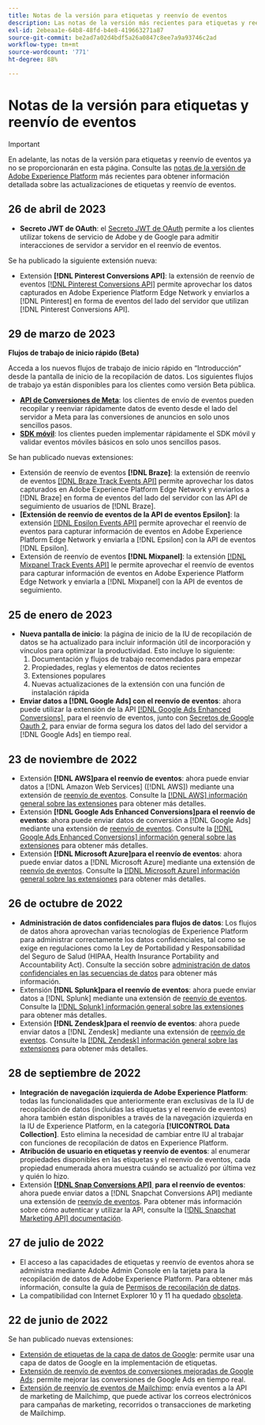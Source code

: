 ```yaml
---
title: Notas de la versión para etiquetas y reenvío de eventos
description: Las notas de la versión más recientes para etiquetas y reenvío de eventos de Adobe Experience Platform.
exl-id: 2ebeaa1e-64b8-48fd-b4e8-419663271a87
source-git-commit: be2ad7a02d4bdf5a26a0847c8ee7a9a93746c2ad
workflow-type: tm+mt
source-wordcount: '771'
ht-degree: 88%

---
```


# Notas de la versión para etiquetas y reenvío de eventos

>[!IMPORTANT]
>
>En adelante, las notas de la versión para etiquetas y reenvío de eventos ya no se proporcionarán en esta página. Consulte las [notas de la versión de Adobe Experience Platform](https://experienceleague.adobe.com/es/docs/experience-platform/release-notes/latest#data-collection) más recientes para obtener información detallada sobre las actualizaciones de etiquetas y reenvío de eventos.

## 26 de abril de 2023

* **Secreto JWT de OAuth**: el [Secreto JWT de OAuth](https://experienceleague.adobe.com/es/docs/experience-platform/tags/event-forwarding/secrets) permite a los clientes utilizar tokens de servicio de Adobe y de Google para admitir interacciones de servidor a servidor en el reenvío de eventos.

Se ha publicado la siguiente extensión nueva:

* Extensión **[!DNL Pinterest Conversions API]**: la extensión de reenvío de eventos [[!DNL Pinterest Conversions API]](https://experienceleague.adobe.com/docs/experience-platform/tags/extensions/server/pinterest/overview.html?lang=es) permite aprovechar los datos capturados en Adobe Experience Platform Edge Network y enviarlos a [!DNL Pinterest] en forma de eventos del lado del servidor que utilizan [!DNL Pinterest Conversions API].

## 29 de marzo de 2023

**Flujos de trabajo de inicio rápido (Beta)**

Acceda a los nuevos flujos de trabajo de inicio rápido en “Introducción” desde la pantalla de inicio de la recopilación de datos. Los siguientes flujos de trabajo ya están disponibles para los clientes como versión Beta pública.

* **[API de Conversiones de Meta](https://experienceleague.adobe.com/es/docs/experience-platform/tags/extensions/server/meta/overview#quick-start)**: los clientes de envío de eventos pueden recopilar y reenviar rápidamente datos de evento desde el lado del servidor a Meta para las conversiones de anuncios en solo unos sencillos pasos.
* **[SDK móvil](https://developer.adobe.com/client-sdks/documentation/)**: los clientes pueden implementar rápidamente el SDK móvil y validar eventos móviles básicos en solo unos sencillos pasos.

Se han publicado nuevas extensiones:

* Extensión de reenvío de eventos **[!DNL Braze]**: la extensión de reenvío de eventos [[!DNL Braze Track Events API]](https://experienceleague.adobe.com/docs/experience-platform/tags/extensions/server/braze/overview.html?lang=es) permite aprovechar los datos capturados en Adobe Experience Platform Edge Network y enviarlos a [!DNL Braze] en forma de eventos del lado del servidor con las API de seguimiento de usuarios de [!DNL Braze].
* **[Extensión de reenvío de eventos de la API de eventos Epsilon]**: la extensión [[!DNL Epsilon Events API]](https://experienceleague.adobe.com/docs/experience-platform/tags/extensions/server/braze/overview.html?lang=es) permite aprovechar el reenvío de eventos para capturar información de eventos en Adobe Experience Platform Edge Network y enviarla a [!DNL Epsilon] con la API de eventos [!DNL Epsilon].
* Extensión de reenvío de eventos **[!DNL Mixpanel]**: la extensión [[!DNL Mixpanel Track Events API]](https://experienceleague.adobe.com/docs/experience-platform/tags/extensions/server/braze/overview.html?lang=es) le permite aprovechar el reenvío de eventos para capturar información de eventos en Adobe Experience Platform Edge Network y enviarla a [!DNL Mixpanel] con la API de eventos de seguimiento.

## 25 de enero de 2023

* **Nueva pantalla de inicio**: la página de inicio de la IU de recopilación de datos se ha actualizado para incluir información útil de incorporación y vínculos para optimizar la productividad. Esto incluye lo siguiente:
   1. Documentación y flujos de trabajo recomendados para empezar
   1. Propiedades, reglas y elementos de datos recientes
   1. Extensiones populares
   1. Nuevas actualizaciones de la extensión con una función de instalación rápida
* **Enviar datos a [!DNL Google Ads] con el reenvío de eventos**: ahora puede utilizar la extensión de la API [[!DNL Google Ads Enhanced Conversions] &#x200B;](../extensions/server/google-ads-enhanced-conversions/overview.md) para el reenvío de eventos, junto con [Secretos de Google Oauth 2](../ui/event-forwarding/secrets.md#google-oauth2), para enviar de forma segura los datos del lado del servidor a [!DNL Google Ads] en tiempo real.

## 23 de noviembre de 2022

* Extensión **[!DNL AWS]para el reenvío de eventos**: ahora puede enviar datos a [!DNL Amazon Web Services] ([!DNL AWS]) mediante una extensión de [reenvío de eventos](../../tags/ui/event-forwarding/overview.md). Consulte la [[!DNL AWS] información general sobre las extensiones](../../tags/extensions/server/aws/overview.md) para obtener más detalles.
* Extensión **[!DNL Google Ads Enhanced Conversions]para el reenvío de eventos**: ahora puede enviar datos de conversión a [!DNL Google Ads] mediante una extensión de [reenvío de eventos](../../tags/ui/event-forwarding/overview.md). Consulte la [[!DNL Google Ads Enhanced Conversions] información general sobre las extensiones](../../tags/extensions/server/google-ads-enhanced-conversions/overview.md) para obtener más detalles.
* Extensión **[!DNL Microsoft Azure]para el reenvío de eventos**: ahora puede enviar datos a [!DNL Microsoft Azure] mediante una extensión de [reenvío de eventos](../../tags/ui/event-forwarding/overview.md). Consulte la [[!DNL Microsoft Azure] información general sobre las extensiones](../../tags/extensions/server/azure/overview.md) para obtener más detalles.

## 26 de octubre de 2022

* **Administración de datos confidenciales para flujos de datos**: Los flujos de datos ahora aprovechan varias tecnologías de Experience Platform para administrar correctamente los datos confidenciales, tal como se exige en regulaciones como la Ley de Portabilidad y Responsabilidad del Seguro de Salud (HIPAA, Health Insurance Portability and Accountability Act). Consulte la sección sobre [administración de datos confidenciales en las secuencias de datos](../../datastreams/overview.md#sensitive) para obtener más información.
* Extensión **[!DNL Splunk]para el reenvío de eventos**: ahora puede enviar datos a [!DNL Splunk] mediante una extensión de [reenvío de eventos](../ui/event-forwarding/overview.md). Consulte la [[!DNL Splunk] información general sobre las extensiones](../extensions/server/splunk/overview.md) para obtener más detalles.
* Extensión **[!DNL Zendesk]para el reenvío de eventos**: ahora puede enviar datos a [!DNL Zendesk] mediante una extensión de [reenvío de eventos](../ui/event-forwarding/overview.md). Consulte la [[!DNL Zendesk] información general sobre las extensiones](../extensions/server/zendesk/overview.md) para obtener más detalles.

## 28 de septiembre de 2022

* **Integración de navegación izquierda de Adobe Experience Platform**: todas las funcionalidades que anteriormente eran exclusivas de la IU de recopilación de datos (incluidas las etiquetas y el reenvío de eventos) ahora también están disponibles a través de la navegación izquierda en la IU de Experience Platform, en la categoría **[!UICONTROL Data Collection]**. Esto elimina la necesidad de cambiar entre IU al trabajar con funciones de recopilación de datos en Experience Platform.
* **Atribución de usuario en etiquetas y reenvío de eventos**: al enumerar propiedades disponibles en las etiquetas y el reenvío de eventos, cada propiedad enumerada ahora muestra cuándo se actualizó por última vez y quién lo hizo.
* Extensión **[[!DNL Snap Conversions API] &#x200B;](https://exchange.adobe.com/apps/ec/108550) para el reenvío de eventos**: ahora puede enviar datos a [!DNL Snapchat Conversions API] mediante una extensión de [reenvío de eventos](../../tags/ui/event-forwarding/overview.md). Para obtener más información sobre cómo autenticar y utilizar la API, consulte la [[!DNL Snapchat Marketing API] documentación](https://marketingapi.snapchat.com/docs/conversion.html).

## 27 de julio de 2022

* El acceso a las capacidades de etiquetas y reenvío de eventos ahora se administra mediante Adobe Admin Console en la tarjeta para la recopilación de datos de Adobe Experience Platform. Para obtener más información, consulte la guía de [Permisos de recopilación de datps](../../collection/permissions.md).
* La compatibilidad con Internet Explorer 10 y 11 ha quedado [obsoleta](../ie-deprecation.md).

## 22 de junio de 2022

Se han publicado nuevas extensiones:

* [Extensión de etiquetas de la capa de datos de Google](../extensions/client/google-data-layer/overview.md): permite usar una capa de datos de Google en la implementación de etiquetas.
* [Extensión de reenvío de eventos de conversiones mejoradas de Google Ads](https://partners.adobe.com/exchangeprogram/experiencecloud/exchange.details.108630.html): permite mejorar las conversiones de Google Ads en tiempo real.
* [Extensión de reenvío de eventos de Mailchimp](../extensions/server/mailchimp/overview.md): envía eventos a la API de marketing de Mailchimp, que puede activar los correos electrónicos para campañas de marketing, recorridos o transacciones de marketing de Mailchimp.